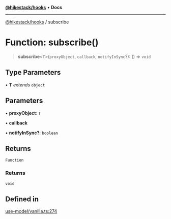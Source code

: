 [**@hikestack/hooks**](/official/reference/hooks/index.md) • **Docs**

***

[@hikestack/hooks](/official/reference/hooks/globals.md) / subscribe

# Function: subscribe()

> **subscribe**\<`T`\>(`proxyObject`, `callback`, `notifyInSync`?): () => `void`

## Type Parameters

• **T** *extends* `object`

## Parameters

• **proxyObject**: `T`

• **callback**

• **notifyInSync?**: `boolean`

## Returns

`Function`

### Returns

`void`

## Defined in

[use-model/vanilla.ts:274](https://github.com/hikestack/hike/blob/c92ba77258ca8fade42047e4fbc66f1760864ed9/packages/hooks/src/use-model/vanilla.ts#L274)
